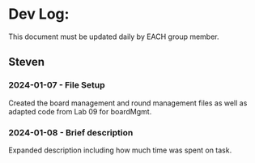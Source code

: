 # Dev Log:

This document must be updated daily by EACH group member.

## Steven

### 2024-01-07 - File Setup
Created the board management and round management files as well as adapted code from Lab 09 for boardMgmt.

### 2024-01-08 - Brief description
Expanded description including how much time was spent on task.
